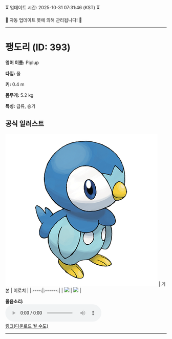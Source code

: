 
⏳ 업데이트 시간: 2025-10-31 07:31:46 (KST) ⏳

🤖 자동 업데이트 봇에 의해 관리됩니다! 🤖

---

# 팽도리 (ID: 393)
**영어 이름:** Piplup

**타입:** 물

**키:** 0.4 m

**몸무게:** 5.2 kg

**특성:** 급류, 승기

## 공식 일러스트
![](https://raw.githubusercontent.com/PokeAPI/sprites/master/sprites/pokemon/other/official-artwork/393.png)
| 기본 | 이로치 |
|:----:|:------:|
| <img src="http://play.pokemonshowdown.com/sprites/ani/piplup.gif" width="200"> | <img src="http://play.pokemonshowdown.com/sprites/ani-shiny/piplup.gif" width="200"> |

**울음소리:**<br><audio controls src="https://raw.githubusercontent.com/PokeAPI/cries/main/cries/pokemon/latest/393.ogg"></audio><br> [링크(다운로드 될 수도)](https://raw.githubusercontent.com/PokeAPI/cries/main/cries/pokemon/latest/393.ogg)


---
